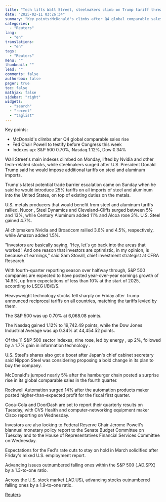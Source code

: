 ```yaml
---
title: "Tech lifts Wall Street, steelmakers climb on Trump tariff threat"
date: "2025-02-11 03:26:34"
summary: "Key points:McDonald's climbs after Q4 global comparable sales riseFed Chair Powell to testify before Congress this weekIndexes up: S&amp;P 500 0.70%, Nasdaq 1.12%, Dow 0.34% Wall Street's main indexes climbed on Monday, lifted by Nvidia and other tech-related stocks, while steelmakers surged after U.S. President Donald Trump said he would..."
categories:
  - "Reuters"
lang:
  - "en"
translations:
  - "en"
tags:
  - "Reuters"
menu: ""
thumbnail: ""
lead: ""
comments: false
authorbox: false
pager: true
toc: false
mathjax: false
sidebar: "right"
widgets:
  - "search"
  - "recent"
  - "taglist"
---
```


Key points:

* McDonald's climbs after Q4 global comparable sales rise
* Fed Chair Powell to testify before Congress this week
* Indexes up: S&P 500 0.70%, Nasdaq 1.12%, Dow 0.34%

Wall Street's main indexes climbed on Monday, lifted by Nvidia and other tech-related stocks, while steelmakers surged after U.S. President Donald Trump said he would impose additional tariffs on steel and aluminum imports.

Trump's latest potential trade barrier escalation came on Sunday when he said he would introduce 25% tariffs on all imports of steel and aluminum into the United States, on top of existing duties on the metals.

U.S. metals producers that would benefit from steel and aluminum tariffs rallied. Nucor , Steel Dynamics and Cleveland-Cliffs surged between 5% and 13%, while Century Aluminum added 11% and Alcoa rose 3%. U.S. Steel gained 4.7%.

AI chipmakers Nvidia and Broadcom rallied 3.6% and 4.5%, respectively, while Amazon added 1.5%.

"Investors are basically saying, 'Hey, let's go back into the areas that worked.' And one reason that investors are optimistic, in my opinion, is because of earnings," said Sam Stovall, chief investment strategist at CFRA Research.

With fourth-quarter reporting season over halfway through, S&P 500 companies are expected to have posted year-over-year earnings growth of 14.8%, up from expectations of less than 10% at the start of 2025, according to LSEG I/B/E/S.

Heavyweight technology stocks fell sharply on Friday after Trump announced reciprocal tariffs on all countries, matching the tariffs levied by them.

The S&P 500 was up 0.70% at 6,068.08 points.

The Nasdaq gained 1.12% to 19,742.49 points, while the Dow Jones Industrial Average was up 0.34% at 44,454.52 points.

Of the 11 S&P 500 sector indexes, nine rose, led by energy , up 2%, followed by a 1.7% gain in information technology .

U.S. Steel's shares also got a boost after Japan's chief cabinet secretary said Nippon Steel was considering proposing a bold change in its plan to buy the company.

McDonald's jumped nearly 5% after the hamburger chain posted a surprise rise in its global comparable sales in the fourth quarter.

Rockwell Automation surged 14% after the automation products maker posted higher-than-expected profit for the fiscal first quarter.

Coca-Cola and DoorDash are set to report their quarterly results on Tuesday, with CVS Health and computer-networking equipment maker Cisco reporting on Wednesday.

Investors are also looking to Federal Reserve Chair Jerome Powell's biannual monetary policy report to the Senate Budget Committee on Tuesday and to the House of Representatives Financial Services Committee on Wednesday.

Expectations for the Fed's rate cuts to stay on hold in March solidified after Friday's mixed U.S. employment report.

Advancing issues outnumbered falling ones within the S&P 500 (.AD.SPX) by a 1.3-to-one ratio.

Across the U.S. stock market (.AD.US), advancing stocks outnumbered falling ones by a 1.9-to-one ratio.

[Reuters](https://www.tradingview.com/news/reuters.com,2025:newsml_L4N3P11JF:0-tech-lifts-wall-street-steelmakers-climb-on-trump-tariff-threat/)

